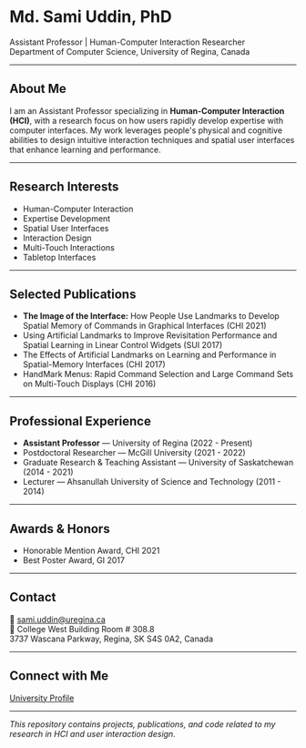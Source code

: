 # Md. Sami Uddin, PhD  
Assistant Professor | Human-Computer Interaction Researcher  
Department of Computer Science, University of Regina, Canada

---

## About Me
I am an Assistant Professor specializing in **Human-Computer Interaction (HCI)**, with a research focus on how users rapidly develop expertise with computer interfaces. My work leverages people's physical and cognitive abilities to design intuitive interaction techniques and spatial user interfaces that enhance learning and performance.

---

## Research Interests
- Human-Computer Interaction  
- Expertise Development  
- Spatial User Interfaces  
- Interaction Design  
- Multi-Touch Interactions  
- Tabletop Interfaces  

---

## Selected Publications
- **The Image of the Interface:** How People Use Landmarks to Develop Spatial Memory of Commands in Graphical Interfaces (CHI 2021)  
- Using Artificial Landmarks to Improve Revisitation Performance and Spatial Learning in Linear Control Widgets (SUI 2017)  
- The Effects of Artificial Landmarks on Learning and Performance in Spatial-Memory Interfaces (CHI 2017)  
- HandMark Menus: Rapid Command Selection and Large Command Sets on Multi-Touch Displays (CHI 2016)  

---

## Professional Experience
- **Assistant Professor** — University of Regina (2022 - Present)  
- Postdoctoral Researcher — McGill University (2021 - 2022)  
- Graduate Research & Teaching Assistant — University of Saskatchewan (2014 - 2021)  
- Lecturer — Ahsanullah University of Science and Technology (2011 - 2014)  

---

## Awards & Honors
- Honorable Mention Award, CHI 2021  
- Best Poster Award, GI 2017  

---

## Contact
📧 [sami.uddin@uregina.ca](mailto:sami.uddin@uregina.ca)  
🏢 College West Building Room # 308.8  
3737 Wascana Parkway, Regina, SK S4S 0A2, Canada  

---

## Connect with Me  
[University Profile](https://samicit06.github.io/index.html)  

---

*This repository contains projects, publications, and code related to my research in HCI and user interaction design.*

